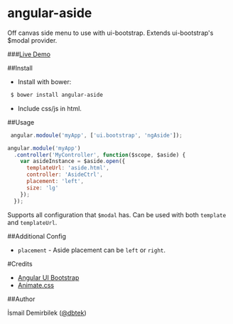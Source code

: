 angular-aside
=============

Off canvas side menu to use with ui-bootstrap. Extends ui-bootstrap's $modal provider.

###[Live Demo](http://plnkr.co/edit/w8Clzab6jJf6fPMHEXpP?p=preview)

##Install

- Install with bower:
```bash
 $ bower install angular-aside
```
- Include css/js in html.


##Usage

```js
 angular.modoule('myApp', ['ui.bootstrap', 'ngAside']);
```

```js
angular.module('myApp')
  .controller('MyController', function($scope, $aside) {
    var asideInstance = $aside.open({
      templateUrl: 'aside.html',
      controller: 'AsideCtrl',
      placement: 'left',
      size: 'lg'
    });
  });
```

Supports all configuration that `$modal` has. Can be used with both `template` and `templateUrl`.


##Additional Config
- `placement` - Aside placement can be `left` or `right`.


#Credits
- [Angular UI Bootstrap](angular-ui.github.io/bootstrap/)
- [Animate.css](http://daneden.github.io/animate.css/)


##Author

İsmail Demirbilek ([@dbtek](https://twitter.com/dbtek))
